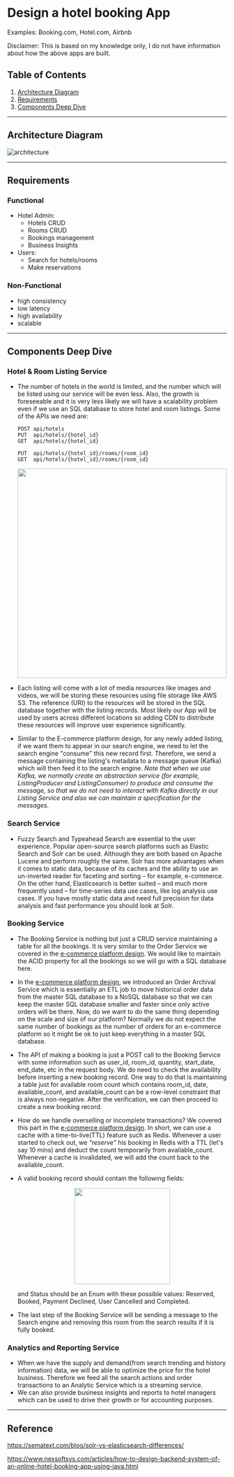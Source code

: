 # Design a hotel booking App
Examples: Booking.com, Hotel.com, Airbnb

Disclaimer: This is based on my knowledge only, I do not have information about how the above apps are built. 

## Table of Contents
1. [Architecture Diagram](#architecture-diagram)
2. [Requirements](#requirements)
3. [Components Deep Dive](#components-deep-dive)
-----------------------

## Architecture Diagram
![architecture](/case-study/hotel-booking/hotel-booking.jpg)

-----------------------

## Requirements
### Functional
* Hotel Admin:
    * Hotels CRUD
    * Rooms CRUD
    * Bookings management
    * Business Insights
* Users:
    * Search for hotels/rooms
    * Make reservations
    

### Non-Functional
* high consistency
* low latency
* high availability
* scalable


-----------------------

## Components Deep Dive

### Hotel & Room Listing Service
* The number of hotels in the world is limited, and the number which will be listed using our service will be even less. Also, the growth is foreseeable and it is very less likely we will have a scalability problem even if we use an SQL database to store hotel and room listings. Some of the APIs we need are:
    
    ```
    POST api/hotels
    PUT  api/hotels/{hotel_id}
    GET  api/hotels/{hotel_id}

    PUT  api/hotels/{hotel_id}/rooms/{room_id}
    GET  api/hotels/{hotel_id}/rooms/{room_id}
    ```

    <p align="center">
    <img src="/case-study/hotel-booking/schema.jpg" width="480">
    </p>
* Each listing will come with a lot of media resources like images and videos, we will be storing these resources using file storage like AWS S3. The reference (URI) to the resources will be stored in the SQL database together with the listing records. Most likely our App will be used by users across different locations so adding CDN to distribute these resources will improve user experience significantly.  
* Similar to the E-commerce platform design, for any newly added listing, if we want them to appear in our search engine, we need to let the search engine "consume" this new record first. Therefore, we send a message containing the listing's metadata to a message queue (Kafka) which will then feed it to the search engine. *Note that when we use Kafka, we normally create an abstraction service (for example, ListingProducer and ListingConsumer) to produce and consume the message, so that we do not need to interact with Kafka directly in our Listing Service and also we can maintain a specification for the messages.*

### Search Service
* Fuzzy Search and Typeahead Search are essential to the user experience. Popular open-source search platforms such as Elastic Search and Solr can be used. Although they are both based on Apache Lucene and perform roughly the same. Solr has more advantages when it comes to static data, because of its caches and the ability to use an un-inverted reader for faceting and sorting – for example, e-commerce. On the other hand, Elasticsearch is better suited – and much more frequently used – for time-series data use cases, like log analysis use cases. If you have mostly static data and need full precision for data analysis and fast performance you should look at Solr. 

### Booking Service
* The Booking Service is nothing but just a CRUD service maintaining a table for all the bookings. It is very similar to the Order Service we covered in the [e-commerce platform design](https://updoggtech.com/e-commerce-platform). We would like to maintain the ACID property for all the bookings so we will go with a SQL database here. 
* In the [e-commerce platform design](https://updoggtech.com/e-commerce-platform), we introduced an Order Archival Service which is essentially an ETL job to move historical order data from the master SQL database to a NoSQL database so that we can keep the master SQL database smaller and faster since only active orders will be there. Now, do we want to do the same thing depending on the scale and size of our platform? Normally we do not expect the same number of bookings as the number of orders for an e-commerce platform so it might be ok to just keep everything in a master SQL database.
* The API of making a booking is just a POST call to the Booking Service with some information such as user_id, room_id, quantity, start_date, end_date, etc in the request body. We do need to check the availability before inserting a new booking record. One way to do that is maintaining a table just for available room count which contains room_id, date, available_count, and available_count can be a row-level constraint that is always non-negative. After the verification, we can then proceed to create a new booking record. 
* How do we handle overselling or incomplete transactions? We covered this part in the [e-commerce platform design](https://updoggtech.com/e-commerce-platform). In short, we can use a cache with a time-to-live(TTL) feature such as Redis. Whenever a user started to check out, we *"reserve"* his booking in Redis with a TTL (let's say 10 mins) and deduct the count temporarily from available_count. Whenever a cache is invalidated, we will add the count back to the available_count. 
* A valid booking record should contain the following fields:  
    <p align="center">
    <img src="/case-study/hotel-booking/bookingschema.jpg" width="220">
    </p>
    and Status should be an Enum with these possible values: Reserved, Booked, Payment Declined, User Cancelled and Completed. 

* The last step of the Booking Service will be sending a message to the Search engine and removing this room from the search results if it is fully booked. 

### Analytics and Reporting Service
* When we have the supply and demand(from search trending and history information) data, we will be able to optimize the price for the hotel business. Therefore we feed all the search actions and order transactions to an Analytic Service which is a streaming service. 
* We can also provide business insights and reports to hotel managers which can be used to drive their growth or for accounting purposes. 

-----------------------
## Reference

https://sematext.com/blog/solr-vs-elasticsearch-differences/

https://www.nexsoftsys.com/articles/how-to-design-backend-system-of-an-online-hotel-booking-app-using-java.html

